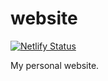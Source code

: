 # website

[![Netlify Status](https://api.netlify.com/api/v1/badges/c9cb4b6b-ac27-4f15-a746-0b93e876ea2d/deploy-status)](https://app.netlify.com/sites/arnold-c/deploys)

My personal website.

